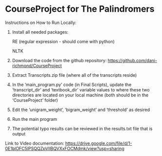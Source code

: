 # CourseProject for The Palindromers

Instructions on How to Run Locally:

1. Install all needed packages:

    RE (regular expression - should come with python)
    
    NLTK
    
2. Download the code from the github repository: https://github.com/dani-richmond/CourseProject
3. Extract Transcripts.zip file (where all of the transcripts reside)
4. In the ‘main_program.py’ code (in Final Scripts), update the ‘transcript_dir’ and ‘textbook_dir’ variable values to where these two directories are located on your local machine (both should be in the ‘CourseProject’ folder)
5. Edit the ‘unigram_weight’, ‘bigram_weight’ and ‘threshold’ as desired
6. Run the main program
7. The potential typo results can be reviewed in the results.txt file that is output

Link to Video documentation: https://drive.google.com/file/d/1-0E1blOFC5lPSQQZpVIlBQVXxFOCMdmk/view?usp=sharing
